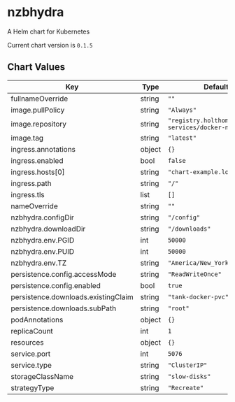 nzbhydra
========
A Helm chart for Kubernetes

Current chart version is `0.1.5`





## Chart Values

| Key | Type | Default | Description |
|-----|------|---------|-------------|
| fullnameOverride | string | `""` |  |
| image.pullPolicy | string | `"Always"` |  |
| image.repository | string | `"registry.holthome.net/k8s-services/docker-nzbhydra"` |  |
| image.tag | string | `"latest"` |  |
| ingress.annotations | object | `{}` |  |
| ingress.enabled | bool | `false` |  |
| ingress.hosts[0] | string | `"chart-example.local"` |  |
| ingress.path | string | `"/"` |  |
| ingress.tls | list | `[]` |  |
| nameOverride | string | `""` |  |
| nzbhydra.configDir | string | `"/config"` |  |
| nzbhydra.downloadDir | string | `"/downloads"` |  |
| nzbhydra.env.PGID | int | `50000` |  |
| nzbhydra.env.PUID | int | `50000` |  |
| nzbhydra.env.TZ | string | `"America/New_York"` |  |
| persistence.config.accessMode | string | `"ReadWriteOnce"` |  |
| persistence.config.enabled | bool | `true` |  |
| persistence.downloads.existingClaim | string | `"tank-docker-pvc"` |  |
| persistence.downloads.subPath | string | `"root"` |  |
| podAnnotations | object | `{}` |  |
| replicaCount | int | `1` |  |
| resources | object | `{}` |  |
| service.port | int | `5076` |  |
| service.type | string | `"ClusterIP"` |  |
| storageClassName | string | `"slow-disks"` |  |
| strategyType | string | `"Recreate"` |  |
